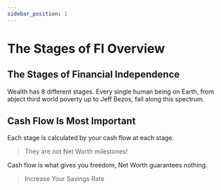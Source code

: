 ```yaml
---
sidebar_position: 1
---
```


# The Stages of FI Overview

## The Stages of Financial Independence

Wealth has 8 different stages. Every single human being on Earth, from abject third world poverty up to Jeff Bezos, fall along this spectrum.

## Cash Flow Is Most Important

Each stage is calculated by your cash flow at each stage.

>They are not Net Worth milestones!

Cash flow is what gives you freedom, Net Worth guarantees nothing.

>Increase Your Savings Rate